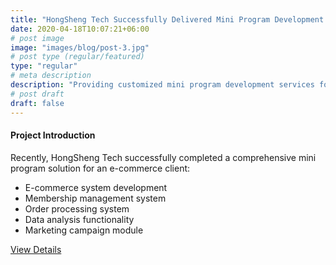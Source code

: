```yaml
---
title: "HongSheng Tech Successfully Delivered Mini Program Development Project for E-commerce Platform"
date: 2020-04-18T10:07:21+06:00
# post image
image: "images/blog/post-3.jpg"
# post type (regular/featured)
type: "regular"
# meta description
description: "Providing customized mini program development services for e-commerce clients"
# post draft
draft: false
---
```



#### Project Introduction

Recently, HongSheng Tech successfully completed a comprehensive mini program solution for an e-commerce client:

- E-commerce system development
- Membership management system
- Order processing system
- Data analysis functionality
- Marketing campaign module

[View Details](#)